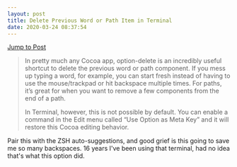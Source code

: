```yaml
---
layout: post
title: Delete Previous Word or Path Item in Terminal
date: 2020-03-24 08:37:54
---
```


[Jump to Post](https://techreflect.net/2018/06/12/macos-tip-delete-previous-word-or-path-item-in-terminal/)

> In pretty much any Cocoa app, option-delete is an incredibly useful shortcut to delete the previous word or path component. If you mess up typing a word, for example, you can start fresh instead of having to use the mouse/trackpad or hit backspace multiple times. For paths, it’s great for when you want to remove a few components from the end of a path.
> 
> In Terminal, however, this is not possible by default. You can enable a command in the Edit menu called “Use Option as Meta Key” and it will restore this Cocoa editing behavior.

Pair this with the ZSH auto-suggestions, and good grief is this going to save me so many backspaces. 16 years I've been using that terminal, had no idea that's what this option did.

